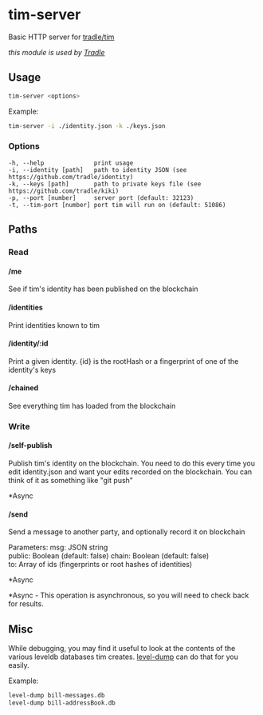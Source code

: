 # tim-server

Basic HTTP server for [tradle/tim](https://github.com/tradle/tim)

_this module is used by [Tradle](https://github.com/tradle/tim)_

## Usage

```bash
tim-server <options>
```

Example:
```bash
tim-server -i ./identity.json -k ./keys.json
```

### Options
```
-h, --help              print usage
-i, --identity [path]   path to identity JSON (see https://github.com/tradle/identity)
-k, --keys [path]       path to private keys file (see https://github.com/tradle/kiki)
-p, --port [number]     server port (default: 32123)
-t, --tim-port [number] port tim will run on (default: 51086)
```

## Paths

### Read

#### /me

See if tim's identity has been published on the blockchain

#### /identities

Print identities known to tim

#### /identity/:id

Print a given identity. {id} is the rootHash or a fingerprint of one of the identity's keys

#### /chained

See everything tim has loaded from the blockchain

### Write

#### /self-publish

Publish tim's identity on the blockchain. You need to do this every time you edit identity.json and want your edits recorded on the blockchain. You can think of it as something like "git push"

*Async

#### /send

Send a message to another party, and optionally record it on blockchain

Parameters:
  msg: JSON string  
  public: Boolean (default: false)
  chain: Boolean (default: false)  
  to: Array of ids (fingerprints or root hashes of identities)

*Async

*Async - This operation is asynchronous, so you will need to check back for results.

## Misc

While debugging, you may find it useful to look at the contents of the various leveldb databases tim creates. [level-dump](https://npmjs.org/package/level-dump) can do that for you easily.

Example:

```bash
level-dump bill-messages.db
level-dump bill-addressBook.db
```
